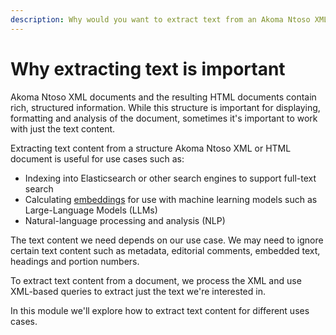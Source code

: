```yaml
---
description: Why would you want to extract text from an Akoma Ntoso XML document?
---
```


# Why extracting text is important

Akoma Ntoso XML documents and the resulting HTML documents contain rich, structured information. While this structure is important for displaying, formatting and analysis of the document, sometimes it's important to work with just the text content.

Extracting text content from a structure Akoma Ntoso XML or HTML document is useful for use cases such as:

* Indexing into Elasticsearch or other search engines to support full-text search
* Calculating [embeddings](https://en.wikipedia.org/wiki/Word\_embedding) for use with machine learning models such as Large-Language Models (LLMs)
* Natural-language processing and analysis (NLP)

The text content we need depends on our use case. We may need to ignore certain text content such as metadata, editorial comments, embedded text, headings and portion numbers.

To extract text content from a document, we process the XML and use XML-based queries to extract just the text we're interested in.

In this module we'll explore how to extract text content for different uses cases.
